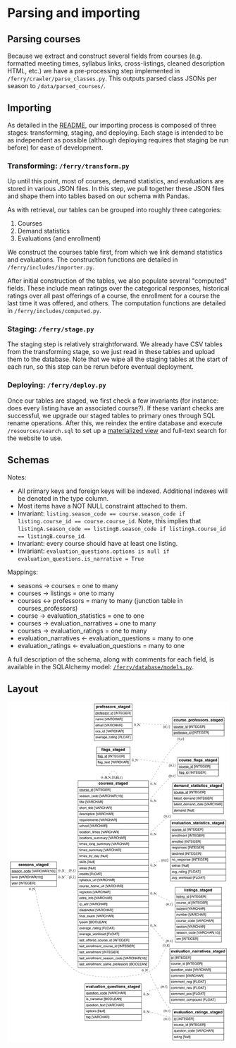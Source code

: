 # Parsing and importing

## Parsing courses

Because we extract and construct several fields from courses (e.g. formatted meeting times, syllabus links, cross-listings, cleaned description HTML, etc.) we have a pre-processing step implemented in `/ferry/crawler/parse_classes.py`. This outputs parsed class JSONs per season to `/data/parsed_courses/`.

## Importing

As detailed in the [README](/README.md), our importing process is composed of three stages: transforming, staging, and deploying. Each stage is intended to be as independent as possible (although deploying requires that staging be run before) for ease of development.

### Transforming: `/ferry/transform.py`

Up until this point, most of courses, demand statistics, and evaluations are stored in various JSON files. In this step, we pull together these JSON files and shape them into tables based on our schema with Pandas.

As with retrieval, our tables can be grouped into roughly three categories:

1. Courses
2. Demand statistics
3. Evaluations (and enrollment)

We construct the courses table first, from which we link demand statistics and evaluations. The construction functions are detailed in `/ferry/includes/importer.py`.

After initial construction of the tables, we also populate several "computed" fields. These include mean ratings over the categorical responses, historical ratings over all past offerings of a course, the enrollment for a course the last time it was offered, and others. The computation functions are detailed in `/ferry/includes/computed.py`.

### Staging: `/ferry/stage.py`

The staging step is relatively straightforward. We already have CSV tables from the transforming stage, so we just read in these tables and upload them to the database. Note that we wipe all the staging tables at the start of each run, so this step can be rerun before eventual deployment.

### Deploying: `/ferry/deploy.py`

Once our tables are staged, we first check a few invariants (for instance: does every listing have an associated course?). If these variant checks are successful, we upgrade our staged tables to primary ones through SQL rename operations. After this, we reindex the entire database and execute `/resources/search.sql` to set up a [materialized view](https://en.wikipedia.org/wiki/Materialized_view) and full-text search for the website to use.

## Schemas

Notes:

- All primary keys and foreign keys will be indexed. Additional indexes will be denoted in the type column.
- Most items have a NOT NULL constraint attached to them.
- Invariant: `listing.season_code == course.season_code if listing.course_id == course.course_id`. Note, this implies that `listingA.season_code == listingB.season_code if listingA.course_id == listingB.course_id`.
- Invariant: every course should have at least one listing.
- Invariant: `evaluation_questions.options is null if evaluation_questions.is_narrative = True`

Mappings:

- seasons -> courses = one to many
- courses -> listings = one to many
- courses <-> professors = many to many (junction table in courses_professors)
- course -> evaluation_statistics = one to one
- courses -> evaluation_narratives = one to many
- courses -> evaluation_ratings = one to many
- evaluation_narratives <- evaluation_questions = many to one
- evaluation_ratings <- evaluation_questions = many to one

A full description of the schema, along with comments for each field, is available in the SQLAlchemy model: [`/ferry/database/models.py`](ferry/database/models.py).

## Layout

![schema](./db_diagram.png)

